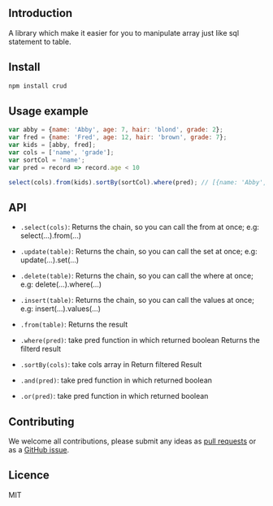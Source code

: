 ## Introduction
A library which make it easier for you to manipulate array just like sql statement to table.


## Install

```bash
npm install crud
```

## Usage example

```js
var abby = {name: 'Abby', age: 7, hair: 'blond', grade: 2};
var fred = {name: 'Fred', age: 12, hair: 'brown', grade: 7};
var kids = [abby, fred];
var cols = ['name', 'grade'];
var sortCol = 'name';
var pred = record => record.age < 10

select(cols).from(kids).sortBy(sortCol).where(pred); // [{name: 'Abby', age: 7}]
```
## API

- `.select(cols)`: 
Returns the chain, so you can call the from at once; e.g: select(...).from(...)

- `.update(table)`:
Returns the chain, so you can call the set at once; e.g: update(...).set(...)

- `.delete(table)`:
Returns the chain, so you can call the where at once; e.g: delete(...).where(...)

- `.insert(table)`:
Returns the chain, so you can call the values at once; e.g: insert(...).values(...)

- `.from(table)`:
Returns the result

- `.where(pred)`: take pred function in which returned boolean
Returns the filterd result

- `.sortBy(cols)`: take cols array in
Return filtered Result

- `.and(pred)`: take pred function in which returned boolean

- `.or(pred)`: take pred function in which returned boolean

## Contributing

We welcome all contributions, please submit any ideas as [pull requests](https://github.com/azl397985856/CRUD/pulls) or as a [GitHub issue](https://github.com/azl397985856/CRUD/issues).
## Licence

MIT
